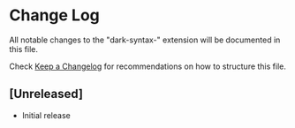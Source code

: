 # Change Log

All notable changes to the "dark-syntax-" extension will be documented in this file.

Check [Keep a Changelog](http://keepachangelog.com/) for recommendations on how to structure this file.

## [Unreleased]

- Initial release
